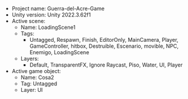 <!-- UNITY CODE ASSIST INSTRUCTIONS START -->
- Project name: Guerra-del-Acre-Game
- Unity version: Unity 2022.3.62f1
- Active scene:
  - Name: LoadingScene1
  - Tags:
    - Untagged, Respawn, Finish, EditorOnly, MainCamera, Player, GameController, hitbox, Destruible, Escenario, movible, NPC, Enemigo, LoadingScene
  - Layers:
    - Default, TransparentFX, Ignore Raycast, Piso, Water, UI, Player
- Active game object:
  - Name: Cosa2
  - Tag: Untagged
  - Layer: UI
<!-- UNITY CODE ASSIST INSTRUCTIONS END -->